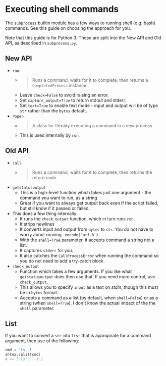 # Executing shell commands

The `subprocess` builtin module has a few ways to running shell (e.g. bash) commands. See this guide on choosing the approach for you.

Note that this guide is for Python 3. These are split into the New API and Old API, as described in `subprocess.py`.

## New API

- `run`
    - > Runs a command, waits for it to complete, then returns a `CompletedProcess` instance.
    - Leave `check=False` to avoid raising an error.
    - Set `capture_output=True` to return stdout and stderr.
    - Set `text=True` to enable text mode - input and output will be of type `str` rather than the `bytes` default.
- `Popen`
    - > A class for flexibly executing a command in a new process.
    - This is used internally by `run`.

## Old API

- `call`
    - > Runs a command, waits for it to complete, then returns the return code.
- `getstatusoutput`
    - This is a high-level function which takes just one argument - the command you want to run, as a string.
    - Great if you want to always get output back even if the script
failed, but still know if it passed or failed.
- This does a few thing internally:
    - It runs the `check_output` function, which in turn runs `run`.
    - It strips newlines
    - It converts input and output from `bytes` to `str`. You do not have to worry about running `.encode('utf-8')`.
    - With the `shell=True` parameter, it accepts command a string not a list.
    - It captures `stderr` for you.
    - It also catches the `CallProcessError` when running the command so you do not need to add a try-catch block.
- `check_output`
    - Function which takes a few arguments. If you like what `getstatusoutput` does then use that. If you need more control, use `check_output`.
    - This allows you to specify `input` as a text on _stdin_, though this must be in `bytes` format.
    - Accepts a command as a list (by default, when `shell=False`) or as a string (when `shell=True`). I don't know the actual impact of the the `shell` parameter.

## List

If you want to convert a `str` into `list` that is appropriate for a command argument, then use of the following:

``` python
cmd = 'ls -l'
shlex.split(cmd)
# => ['ls', '-l']
```
